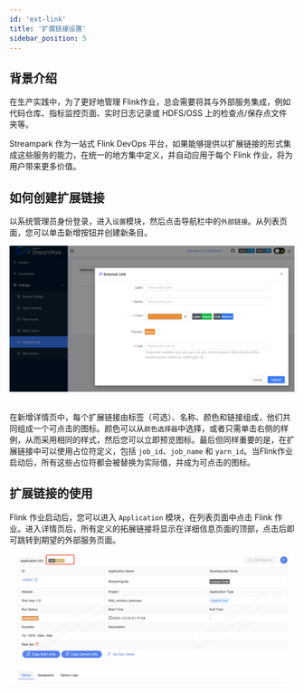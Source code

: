 ```yaml
---
id: 'ext-link'
title: '扩展链接设置'
sidebar_position: 5
---
```


## 背景介绍
在生产实践中，为了更好地管理 Flink作业，总会需要将其与外部服务集成，例如代码仓库、指标监控页面、实时日志记录或 HDFS/OSS 上的检查点/保存点文件夹等。

Streampark 作为一站式 Flink DevOps 平台，如果能够提供以扩展链接的形式集成这些服务的能力，在统一的地方集中定义，并自动应用于每个 Flink 作业，将为用户带来更多价值。


## 如何创建扩展链接
以系统管理员身份登录，进入`设置`模块，然后点击导航栏中的`外部链接`。从列表页面，您可以单击新增按钮并创建新条目。

<img src="/doc/image/external-link/external-link-detail.png"/><br></br>

在新增详情页中，每个扩展链接由标签（可选）、名称、颜色和链接组成，他们共同组成一个可点击的图标。颜色可以从`颜色选择器`中选择，或者只需单击右侧的样例，从而采用相同的样式，然后您可以立即预览图标。最后但同样重要的是，在扩展链接中可以使用占位符定义，包括 `job_id`、`job_name` 和 `yarn_id`。当Flink作业启动后，所有这些占位符都会被替换为实际值，并成为可点击的图标。

## 扩展链接的使用
Flink 作业启动后，您可以进入 `Application` 模块，在列表页面中点击 Flink 作业。进入详情页后，所有定义的拓展链接将显示在详细信息页面的顶部，点击后即可跳转到期望的外部服务页面。

<img src="/doc/image/external-link/badge.png"/><br></br>

